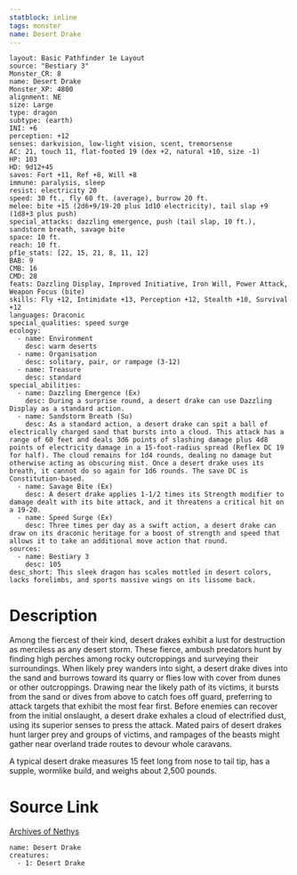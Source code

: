 ```yaml
---
statblock: inline
tags: monster
name: Desert Drake
---
```

```statblock
layout: Basic Pathfinder 1e Layout
source: "Bestiary 3"
Monster_CR: 8
name: Desert Drake
Monster_XP: 4800
alignment: NE
size: Large
type: dragon
subtype: (earth)
INI: +6
perception: +12
senses: darkvision, low-light vision, scent, tremorsense
AC: 21, touch 11, flat-footed 19 (dex +2, natural +10, size -1)
HP: 103
HD: 9d12+45
saves: Fort +11, Ref +8, Will +8
immune: paralysis, sleep
resist: electricity 20
speed: 30 ft., fly 60 ft. (average), burrow 20 ft.
melee: bite +15 (2d6+9/19-20 plus 1d10 electricity), tail slap +9 (1d8+3 plus push)
special_attacks: dazzling emergence, push (tail slap, 10 ft.), sandstorm breath, savage bite
space: 10 ft.
reach: 10 ft.
pf1e_stats: [22, 15, 21, 8, 11, 12]
BAB: 9
CMB: 16
CMD: 28
feats: Dazzling Display, Improved Initiative, Iron Will, Power Attack, Weapon Focus (bite)
skills: Fly +12, Intimidate +13, Perception +12, Stealth +10, Survival +12
languages: Draconic
special_qualities: speed surge
ecology:
  - name: Environment
    desc: warm deserts
  - name: Organisation
    desc: solitary, pair, or rampage (3-12)
  - name: Treasure
    desc: standard
special_abilities:
  - name: Dazzling Emergence (Ex)
    desc: During a surprise round, a desert drake can use Dazzling Display as a standard action.
  - name: Sandstorm Breath (Su)
    desc: As a standard action, a desert drake can spit a ball of electrically charged sand that bursts into a cloud. This attack has a range of 60 feet and deals 3d6 points of slashing damage plus 4d8 points of electricity damage in a 15-foot-radius spread (Reflex DC 19 for half). The cloud remains for 1d4 rounds, dealing no damage but otherwise acting as obscuring mist. Once a desert drake uses its breath, it cannot do so again for 1d6 rounds. The save DC is Constitution-based.
  - name: Savage Bite (Ex)
    desc: A desert drake applies 1-1/2 times its Strength modifier to damage dealt with its bite attack, and it threatens a critical hit on a 19-20.
  - name: Speed Surge (Ex)
    desc: Three times per day as a swift action, a desert drake can draw on its draconic heritage for a boost of strength and speed that allows it to take an additional move action that round.
sources:
  - name: Bestiary 3
    desc: 105
desc_short: This sleek dragon has scales mottled in desert colors, lacks forelimbs, and sports massive wings on its lissome back.
```
# Description
Among the fiercest of their kind, desert drakes exhibit a lust for destruction as merciless as any desert storm. These fierce, ambush predators hunt by finding high perches among rocky outcroppings and surveying their surroundings. When likely prey wanders into sight, a desert drake dives into the sand and burrows toward its quarry or flies low with cover from dunes or other outcroppings. Drawing near the likely path of its victims, it bursts from the sand or dives from above to catch foes off guard, preferring to attack targets that exhibit the most fear first. Before enemies can recover from the initial onslaught, a desert drake exhales a cloud of electrified dust, using its superior senses to press the attack. Mated pairs of desert drakes hunt larger prey and groups of victims, and rampages of the beasts might gather near overland trade routes to devour whole caravans.

A typical desert drake measures 15 feet long from nose to tail tip, has a supple, wormlike build, and weighs about 2,500 pounds.
# Source Link
[Archives of Nethys](https://aonprd.com/MonsterDisplay.aspx?ItemName=Desert%20Drake)
```encounter-table
name: Desert Drake
creatures:
  - 1: Desert Drake
```
